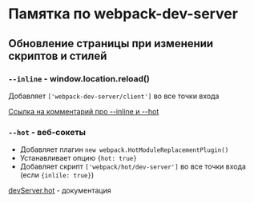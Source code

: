 # Памятка по webpack-dev-server

## Обновление страницы при изменении скриптов и стилей

### `--inline` - window.location.reload()
Добавляет `['webpack-dev-server/client']` во все точки входа

[Ссылка на комментарий про --inline и --hot](https://github.com/webpack/webpack-dev-server/issues/97#issuecomment-69880395)

### `--hot` - веб-сокеты
- Добавляет плагин `new webpack.HotModuleReplacementPlugin()`
- Устанавливает опцию `{hot: true}`
- Добавляет скрипт `['webpack/hot/dev-server']` во все точки входа (если `{inlile: true}`)

[devServer.hot](https://webpack.js.org/configuration/dev-server/#devserver-hot) - документация
